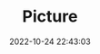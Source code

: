 ---
weight: 1
images:
- /images/edited/166.jpeg
title: Picture
date: 2022-10-24 22:43:03
tags: [luminar neo,work,person,teddybear,bench,bowl]
---